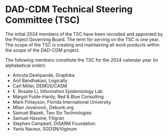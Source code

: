 # DAD-CDM Technical Steering Committee (TSC) 

The initial 2024 members of the TSC have been recruited and appointed by the Project Governing Board. The term for serving on the TSC is one year.
The scope of the TSC is creating and maintaining all work products within the scope of the DAD-CDM project.

The following members constitute the TSC for the 2024 calendar year (in alphabetical order):

* Amruta Deshpande, Graphika
* Anil 	Bandhakavi,	Logically
* Carl 	Miller, DEMOS/CASM
* E. Rosalie Li, Information Epidemiology Lab
* Margot Fulde-Hardy, Red & Blue Consulting
* Mark Finlayson, Florida International University
* Milan	Jovanovic, Debunk.org
* Samuel Blazek, Two Six Technologies
* Samuel Hassine, Filigran
* Stephen	Campbell,	DISARM Foundation
* Yanis	Naceur, SGDSN/Viginum

